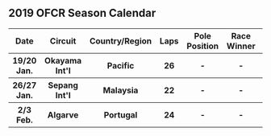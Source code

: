 ## 2019 OFCR Season Calendar
<table style="width:100%">
    <tr>
        <th>Date</th>
        <th>Circuit</th>
        <th>Country/Region</th>
        <th>Laps</th>
        <th>Pole Position</th>
        <th>Race Winner</th>
        <th>Attandance Rate</th>
        <th>DNF Rate</th>
    </tr>
    <tr>
        <th>19/20 Jan.</th>
        <th>Okayama Int'l</th>
        <th>Pacific</th>
        <th>26</th>
        <th>-</th>
        <th>-</th>
        <th>-%</th>
        <th>-%</th>
    </tr>
    <tr>
        <th>26/27 Jan.</th>
        <th>Sepang Int'l</th>
        <th>Malaysia</th>
        <th>22</th>
        <th>-</th>
        <th>-</th>
        <th>-%</th>
        <th>-%</th>
    </tr>
    <tr>
        <th>2/3 Feb.</th>
        <th>Algarve</th>
        <th>Portugal</th>
        <th>24</th>
        <th>-</th>
        <th>-</th>
        <th>-%</th>
        <th>-%</th>
    </tr>
</table>
